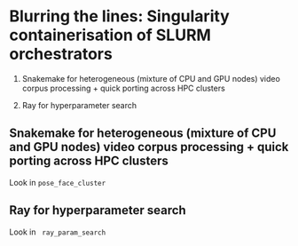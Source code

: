 # Blurring the lines: Singularity containerisation of SLURM orchestrators

  1. Snakemake for heterogeneous (mixture of CPU and GPU nodes) video corpus processing + quick porting across HPC clusters

  2. Ray for hyperparameter search

## Snakemake for heterogeneous (mixture of CPU and GPU nodes) video corpus processing + quick porting across HPC clusters

Look in `pose_face_cluster`

## Ray for hyperparameter search

Look in ` ray_param_search`
